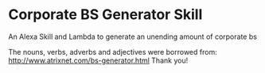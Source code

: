 # Corporate BS Generator Skill
An Alexa Skill and Lambda to generate an unending amount of corporate bs

The nouns, verbs, adverbs and adjectives were borrowed from:
http://www.atrixnet.com/bs-generator.html
Thank you!
